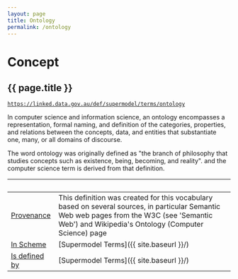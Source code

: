 ```yaml
---
layout: page
title: Ontology
permalink: /ontology
---
```

# Concept

## {{ page.title }}

[`https://linked.data.gov.au/def/supermodel/terms/ontology`](https://linked.data.gov.au/def/supermodel/terms/ontology)

In computer science and information science, an ontology encompasses a representation, formal naming, and definition of the categories, properties, and relations between the concepts, data, and entities that substantiate one, many, or all domains of discourse.

The word ontology was originally defined as "the branch of philosophy that studies concepts such as existence, being, becoming, and reality". and the computer science term is derived from that definition.

&nbsp; | &nbsp; 
--- | ---
[Provenance](https://www.dublincore.org/specifications/dublin-core/dcmi-terms/#http://purl.org/dc/terms/provenance) | This definition was created for this vocabulary based on several sources, in particular Semantic Web web pages from the W3C (see 'Semantic Web') and Wikipedia's Ontology (Computer Science) page
[In Scheme](https://www.w3.org/2009/08/skos-reference/skos.html#inScheme) | [Supermodel Terms]({{ site.baseurl }}/)
[Is defined by](https://www.w3.org/TR/rdf-schema/#h4_ch_isdefinedby) | [Supermodel Terms]({{ site.baseurl }}/)
